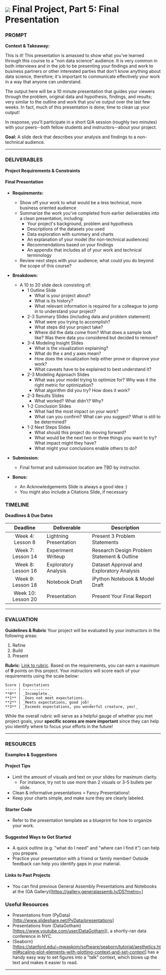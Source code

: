 # ![](https://ga-dash.s3.amazonaws.com/production/assets/logo-9f88ae6c9c3871690e33280fcf557f33.png) Final Project, Part 5: Final Presentation

### PROMPT
**Context & Takeaway:**

This is it! This presentation is amassed to show what you've learned through this course to a "non data science" audience. It is very common in both interviews and in the job to be presenting your findings and work to business partners or other interested parties that don't know anything about data science, therefore; it's important to communicate effectively your work in a way that anyone can understand.

The output here will be a 10 minute presentation that guides your viewers through the problem, original data and hypothesis, findings, and results; very similar to the outline and work that you've output over the last few weeks. In fact, much of this presentation is done; time to clean up your output!

In response, you'll participate in a short Q/A session (roughly two minutes) with your peers--both fellow students and instructors--about your project.

**Goal:** A slide deck that describes your analysis and findings to a non-technical audience.

---

### DELIVERABLES
**Project Requirements & Constraints**

#### Final Presentation
- **Requirements:**
  * Show off your work to what would be a less technical, more business oriented audience
  * Summarize the work you've completed from earlier deliverables into a clean presentation, including:
    * Your project's background, problem and hypothesis
    * Descriptions of the datasets you used
    * Data exploration with summary and charts
    * An explanation of your model (for non-technical audiences)
    * Recommendations based on your findings
    * An appendix that includes all of your work and technical terminology
  * Review next steps with your audience; what could you do beyond the scope of this course?

- **Breakdown:**
    * A 10 to 20 slide deck consisting of:
        * 1 Outline Slide
            - What is your project about?
            - What is its history?
            - What relevant information is required for a colleague to jump in to understand your project?
        * 2-3 Summary Slides (including data and problem statement)
            - What were you trying to accomplish?
            - What steps did your project take?
            - Where did the data come from? What does a sample look like? Was there data you considered but decided to remove?
        * 3-4 Modeling Insight Slides
            - What is the visualization explaining?
            - What do the x and y axes mean?
            - How does the visualization help either prove or disprove your work?
            - What caveats have to be explained to best understand it?
        * 2-3 Modeling Approach Slides
            - What was your model trying to optimize for? Why was it the right metric for optimization?
            - What algorithm did you try? How does it work?  
        * 2-3 Results Slides
            - What worked? What didn't? Why?
        * 1-2 Conclusion Slides
            - What had the most impact on your work?
            - What can you confirm? What can you suggest? What is still to be determined?
        * 1-2 Next Steps Slides
            - What should this project do moving forward?
            - What would be the next two or three things you want to try? What impact might they have?
            - What might your conclusions enable others to do?

- **Submission:**	
  - Final format and submission location are TBD by instructor.

- **Bonus:**
    * An Acknowledgements Slide is always a good idea :)
    * You might also include a Citations Slide, if necessary

### TIMELINE
**Deadlines & Due Dates**

| Deadline | Deliverable| Description |
|:-:|---|---|
| Week 4: Lesson 8 | Lightning Presentation  | Present 3 Problem Statements   |
| Week 7: Lesson 14 | Experiment Writeup  |  Research Design Problem Statement & Outline   |
| Week 8: Lesson 16 | Exploratory Analysis  | Dataset Approval and Exploratory Analysis   |
| Week 9: Lesson 18 | Notebook Draft  |  iPython Notebook & Model Draft  |
| Week 10: Lesson 20 | Presentation  | Present Your Final Report   |

---

### EVALUATION
**Guidelines & Rubric** 
Your project will be evaluated by your instructors in the following areas:

1. Refine
2. Build
3. Present

**Rubric**: [Link to rubric](#). Based on the requirements, you can earn a maximum of **9** points on this project. Your instructors will score each of your requirements using the scale below:

    Score | Expectations
    ----- | ------------
    **0** | _Incomplete._
    **1** | _Does not meet expectations._
    **2** | _Meets expectations, good job!_
    **3** | _Exceeds expectations, you wonderful creature, you!_

While the overall rubric will serve as a helpful gauge of whether you met project goals, your __specific scores are more important__ since they can help you identify where to focus your efforts in the future!

---
### RESOURCES
**Examples & Suggestions**

#### Project Tips
- Limit the amount of visuals and text on your slides for maximum clarity.
    - For instance, try not to use more than 2 visuals or 3-5 bullets per slide.
- Clean & informative presentations > Fancy Presentations!
- Keep your charts simple, and make sure they are clearly labeled.

#### Starter Code 
- Refer to the presentation template as a blueprint for how to organize your work.

#### Suggested Ways to Get Started
- A quick outline (e.g. "what do I need" and "where can I find it") can help you prepare.
- Practice your presentation with a friend or family member! Outside feedback can help you identify gaps in your material.

#### Links to Past Projects
- You can find previous General Assembly Presentations and Notebooks at the (GA Gallery)[https://gallery.generalassemb.ly/DS?metro=]

### Useful Resources
- Presentations from (PyData)[http://www.slideshare.net/PyData/presentations]
- Presentations from (DataGotham)[https://www.youtube.com/user/DataGotham]), a shortly-ran data conference in NYC.
- (Seaborn)[https://stanford.edu/~mwaskom/software/seaborn/tutorial/aesthetics.html#scaling-plot-elements-with-plotting-context-and-set-context] has a handy easy way to set figures into a "talk" context, which blows up the text and makes it easier to read.

---
